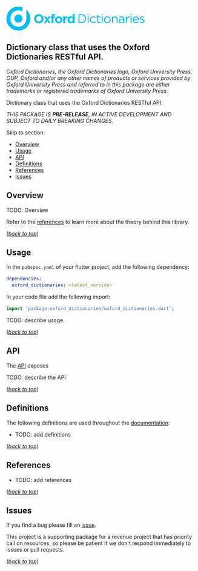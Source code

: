 <!-- 
BSD 3-Clause License
Copyright (c) 2022, GM Consult Pty Ltd
All rights reserved. 
-->

[![GM Consult Pty Ltd](https://raw.githubusercontent.com/GM-Consult-Pty-Ltd/oxford_dictionaries/main/doc/images/oxford_dictionaries_logo.png?raw=true "GM Consult Pty Ltd")](https://github.com/GM-Consult-Pty-Ltd)
## **Dictionary class that uses the Oxford Dictionaries RESTful API.**
*Oxford Dictionaries, the Oxford Dictionaries logo, Oxford University Press, OUP, Oxford and/or any other names of products or services provided by Oxford University Press and referred to in this package are either trademarks or registered trademarks of Oxford University Press.*

Dictionary class that uses the Oxford Dictionaries RESTful API.

*THIS PACKAGE IS **PRE-RELEASE**, IN ACTIVE DEVELOPMENT AND SUBJECT TO DAILY BREAKING CHANGES.*



Skip to section:
- [Overview](#overview)
- [Usage](#usage)
- [API](#api)
- [Definitions](#definitions)
- [References](#references)
- [Issues](#issues)

## Overview

TODO: Overview

Refer to the [references](#references) to learn more about the theory behind this library.

(*[back to top](#)*)

## Usage

In the `pubspec.yaml` of your flutter project, add the following dependency:

```yaml
dependencies:
  oxford_dictionaries: <latest_version>
```

In your code file add the following import:

```dart
import 'package:oxford_dictionaries/oxford_dictionaries.dart';
```

TODO: describe usage.

(*[back to top](#)*)

## API

The [API](https://pub.dev/documentation/oxford_dictionaries/latest/) exposes

TODO: describe the API

(*[back to top](#)*)

## Definitions

The following definitions are used throughout the [documentation](https://pub.dev/documentation/oxford_dictionaries/latest/):
* TODO: add definitions

(*[back to top](#)*)

## References

* TODO: add references

(*[back to top](#)*)

## Issues

If you find a bug please fill an [issue](https://github.com/GM-Consult-Pty-Ltd/oxford_dictionaries/issues).  

This project is a supporting package for a revenue project that has priority call on resources, so please be patient if we don't respond immediately to issues or pull requests.

(*[back to top](#)*)


